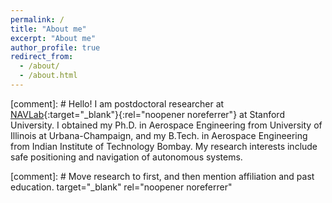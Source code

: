 ```yaml
---
permalink: /
title: "About me"
excerpt: "About me"
author_profile: true
redirect_from: 
  - /about/
  - /about.html
---
```


[comment]: # Hello! I am postdoctoral researcher at [NAVLab](https://navlab.stanford.edu/){:target="_blank"}{:rel="noopener noreferrer"} at Stanford University. I obtained my Ph.D. in Aerospace Engineering from University of Illinois at Urbana-Champaign, and my B.Tech. in Aerospace Engineering from Indian Institute of Technology Bombay. My research interests include safe positioning and navigation of autonomous systems.

[comment]: # Move research to first, and then mention affiliation and past education. target="_blank" rel="noopener noreferrer"